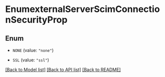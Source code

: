 # EnumexternalServerScimConnectionSecurityProp

## Enum


* `NONE` (value: `"none"`)

* `SSL` (value: `"ssl"`)


[[Back to Model list]](../README.md#documentation-for-models) [[Back to API list]](../README.md#documentation-for-api-endpoints) [[Back to README]](../README.md)


